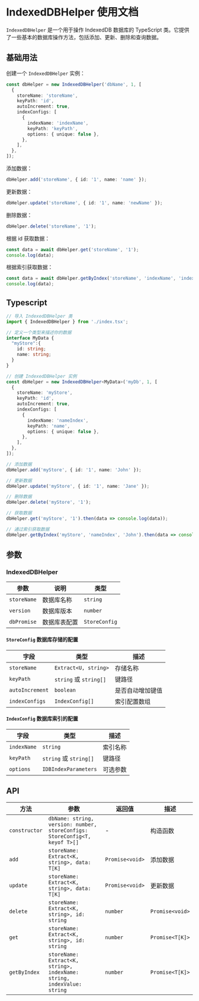 
# IndexedDBHelper 使用文档

`IndexedDBHelper` 是一个用于操作 IndexedDB 数据库的 TypeScript 类。它提供了一些基本的数据库操作方法，包括添加、更新、删除和查询数据。

## 基础用法

创建一个 `IndexedDBHelper` 实例：

```ts
const dbHelper = new IndexedDBHelper('dbName', 1, [
  {
    storeName: 'storeName',
    keyPath: 'id',
    autoIncrement: true,
    indexConfigs: [
      {
        indexName: 'indexName',
        keyPath: 'keyPath',
        options: { unique: false },
      },
    ],
  },
]);
```

添加数据：

```ts
dbHelper.add('storeName', { id: '1', name: 'name' });
```

更新数据：

```ts
dbHelper.update('storeName', { id: '1', name: 'newName' });
```

删除数据：

```ts
dbHelper.delete('storeName', '1');
```

根据 id 获取数据：

```ts
const data = await dbHelper.get('storeName', '1');
console.log(data);
```

根据索引获取数据：

```ts
const data = await dbHelper.getByIndex('storeName', 'indexName', 'indexValue');
console.log(data);
```

## Typescript

``` ts
// 导入 IndexedDBHelper 类
import { IndexedDBHelper } from './index.tsx';

// 定义一个类型来描述你的数据
interface MyData {
  "myStore":{
    id: string;
    name: string;
  }
}

// 创建 IndexedDBHelper 实例
const dbHelper = new IndexedDBHelper<MyData>('myDb', 1, [
  {
    storeName: 'myStore',
    keyPath: 'id',
    autoIncrement: true,
    indexConfigs: [
      {
        indexName: 'nameIndex',
        keyPath: 'name',
        options: { unique: false },
      },
    ],
  },
]);

// 添加数据
dbHelper.add('myStore', { id: '1', name: 'John' });

// 更新数据
dbHelper.update('myStore', { id: '1', name: 'Jane' });

// 删除数据
dbHelper.delete('myStore', '1');

// 获取数据
dbHelper.get('myStore', '1').then(data => console.log(data));

// 通过索引获取数据
dbHelper.getByIndex('myStore', 'nameIndex', 'John').then(data => console.log(data));

```

## 参数

### IndexedDBHelper

参数 | 说明 | 类型
---|---|---
`storeName` | 数据库名称 | `string`
`version` | 数据库版本 | `number`
`dbPromise` | 数据库表配置 | `StoreConfig`

#### `StoreConfig` 数据库存储的配置

字段 | 类型 | 描述
---|---|---
`storeName` | `Extract<U, string>` | 存储名称
`keyPath` | `string` 或 `string[]` | 键路径
`autoIncrement` | `boolean` | 是否自动增加键值
`indexConfigs` | `IndexConfig[]` | 索引配置数组

#### `IndexConfig` 数据库索引的配置

字段 | 类型 | 描述
---|---|---
`indexName` | `string` | 索引名称
`keyPath` | `string` 或 `string[]` | 键路径
`options` | `IDBIndexParameters` | 可选参数

## API

方法 | 参数 | 返回值 | 描述
---|---|---|---
`constructor` | `dbName: string, version: number, storeConfigs: StoreConfig<T, keyof T>[]` | - | 构造函数
`add` | `storeName: Extract<K, string>, data: T[K]` | `Promise<void>` | 添加数据
`update` | `storeName: Extract<K, string>, data: T[K]` | `Promise<void>` | 更新数据
`delete` | `storeName: Extract<K, string>, id: string` | `number` | `Promise<void>` | 删除数据
`get` | `storeName: Extract<K, string>, id: string` | `number` | `Promise<T[K]>` | 根据 id 获取数据
`getByIndex` | `storeName: Extract<K, string>, indexName: string, indexValue: string` | `number` | `Promise<T[K]>` | 根据索引获取数据
